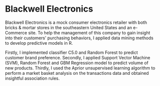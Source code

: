 # Blackwell Electronics

Blackwell Electronics is a mock consumer electronics retailer with both bricks & mortar stores in the southeastern United States and an e-Commerce site. To help the management of this company to gain insight into their customers' purchasing behaviors, I applied data mining methods to develop predictive models in R.

Firstly, I implemented classifier C5.0 and Random Forest to predict customer brand preference. Secondly, I applied Support Vector Machine (SVM), Random Forest and GBM Regression model to predict volume of new products. Thirdly, I used the Aprior unsupervised learning algorithm to perform a market basket analysis on the transactions data and obtained insightful association rules.

